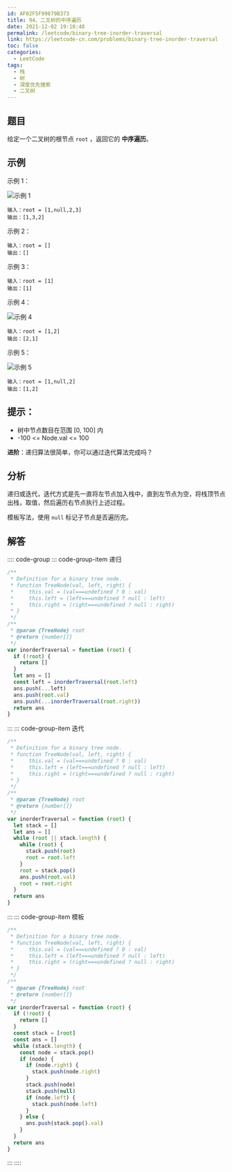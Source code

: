```yaml
---
id: AF02F5F99879B373
title: 94、二叉树的中序遍历
date: 2021-12-02 19:10:48
permalink: /leetcode/binary-tree-inorder-traversal
link: https://leetcode-cn.com/problems/binary-tree-inorder-traversal
toc: false
categories:
  - LeetCode
tags:
  - 栈
  - 树
  - 深度优先搜索
  - 二叉树
---
```


<Level type='easy'/>

## 题目

给定一个二叉树的根节点 `root` ，返回它的 **中序遍历**。

## 示例

示例 1：

![示例 1](/img/leetcode/0000-0099/94.1.png)

```text
输入：root = [1,null,2,3]
输出：[1,3,2]
```

示例 2：

```text
输入：root = []
输出：[]
```

示例 3：

```text
输入：root = [1]
输出：[1]
```

示例 4：

![示例 4](/img/leetcode/0000-0099/94.2.png)

```text
输入：root = [1,2]
输出：[2,1]
```

示例 5：

![示例 5](/img/leetcode/0000-0099/94.3.png)

```text
输入：root = [1,null,2]
输出：[1,2]
```

## 提示：

- 树中节点数目在范围 [0, 100] 内
- -100 <= Node.val <= 100

**进阶**：递归算法很简单，你可以通过迭代算法完成吗？

## 分析

递归或迭代，迭代方式是先一直将左节点加入栈中，直到左节点为空，将栈顶节点出栈，取值，然后遍历右节点执行上述过程。

模板写法，使用 `null` 标记子节点是否遍历完。

## 解答

:::: code-group
::: code-group-item 递归

```javascript
/**
 * Definition for a binary tree node.
 * function TreeNode(val, left, right) {
 *     this.val = (val===undefined ? 0 : val)
 *     this.left = (left===undefined ? null : left)
 *     this.right = (right===undefined ? null : right)
 * }
 */
/**
 * @param {TreeNode} root
 * @return {number[]}
 */
var inorderTraversal = function (root) {
  if (!root) {
    return []
  }
  let ans = []
  const left = inorderTraversal(root.left)
  ans.push(...left)
  ans.push(root.val)
  ans.push(...inorderTraversal(root.right))
  return ans
}
```

:::
::: code-group-item 迭代

```javascript
/**
 * Definition for a binary tree node.
 * function TreeNode(val, left, right) {
 *     this.val = (val===undefined ? 0 : val)
 *     this.left = (left===undefined ? null : left)
 *     this.right = (right===undefined ? null : right)
 * }
 */
/**
 * @param {TreeNode} root
 * @return {number[]}
 */
var inorderTraversal = function (root) {
  let stack = []
  let ans = []
  while (root || stack.length) {
    while (root) {
      stack.push(root)
      root = root.left
    }
    root = stack.pop()
    ans.push(root.val)
    root = root.right
  }
  return ans
}
```

:::
::: code-group-item 模板

```javascript
/**
 * Definition for a binary tree node.
 * function TreeNode(val, left, right) {
 *     this.val = (val===undefined ? 0 : val)
 *     this.left = (left===undefined ? null : left)
 *     this.right = (right===undefined ? null : right)
 * }
 */
/**
 * @param {TreeNode} root
 * @return {number[]}
 */
var inorderTraversal = function (root) {
  if (!root) {
    return []
  }
  const stack = [root]
  const ans = []
  while (stack.length) {
    const node = stack.pop()
    if (node) {
      if (node.right) {
        stack.push(node.right)
      }
      stack.push(node)
      stack.push(null)
      if (node.left) {
        stack.push(node.left)
      }
    } else {
      ans.push(stack.pop().val)
    }
  }
  return ans
}
```

:::
::::

